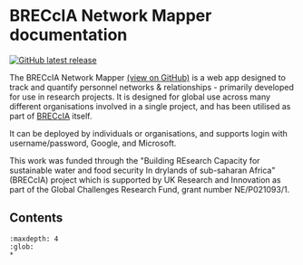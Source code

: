 # BRECcIA Network Mapper documentation

[![GitHub latest release](https://img.shields.io/github/downloads/Southampton-RSG/breccia-mapper/latest/total?label=Latest%20release)](https://github.com/Southampton-RSG/breccia-mapper/releases/latest)

The BRECcIA Network Mapper [(view on GitHub)](https://github.com/Southampton-RSG/breccia-mapper) is a web app designed to track and quantify personnel networks & relationships - primarily developed for use in research projects. It is designed for global use across many different organisations involved in a single project, and has been utilised as part of [BRECcIA](https://gcrf-breccia.com) itself.

It can be deployed by individuals or organisations, and supports login with username/password, Google, and Microsoft.

This work was funded through the "Building REsearch Capacity for sustainable water and food security In drylands of sub-saharan Africa" (BRECcIA) project which is supported by UK Research and Innovation as part of the Global Challenges Research Fund, grant number NE/P021093/1.

## Contents

```{toctree}
:maxdepth: 4
:glob:
*
```